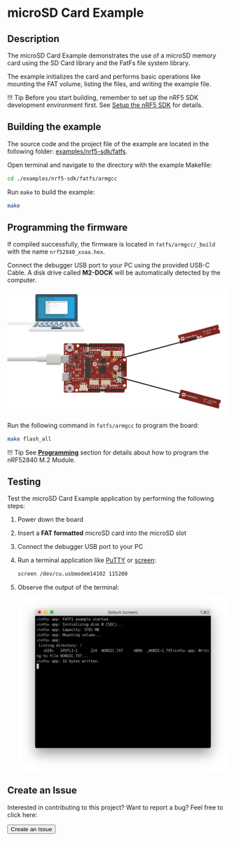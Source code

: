 # microSD Card Example

## Description

The microSD Card Example demonstrates the use of a microSD memory card using the SD Card library and the FatFs file system library.

The example initializes the card and performs basic operations like mounting the FAT volume, listing the files, and writing the example file.

!!! Tip
	Before you start building, remember to set up the nRF5 SDK development environment first. See [Setup the nRF5 SDK](../setup.md) for details.


## Building the example

The source code and the project file of the example are located in the following folder: [examples/nrf5-sdk/fatfs](https://github.com/makerdiary/nrf52840-m2-devkit/tree/master/examples/nrf5-sdk/fatfs).

Open terminal and navigate to the directory with the example Makefile:

``` sh
cd ./examples/nrf5-sdk/fatfs/armgcc
```

Run `make` to build the example:

``` sh
make
```

## Programming the firmware

If compiled successfully, the firmware is located in `fatfs/armgcc/_build` with the name `nrf52840_xxaa.hex`.

Connect the debugger USB port to your PC using the provided USB-C Cable. A disk drive called **M2-DOCK** will be automatically detected by the computer.

![](../assets/images/programming-firmware.png)


Run the following command in `fatfs/armgcc` to program the board:

``` sh
make flash_all
```

!!! Tip
	See **[Programming](../../programming.md)** section for details about how to program the nRF52840 M.2 Module.

## Testing

Test the microSD Card Example application by performing the following steps:

1. Power down the board

2. Insert a **FAT formatted** microSD card into the microSD slot

3. Connect the debugger USB port to your PC

4. Run a terminal application like [PuTTY](https://www.chiark.greenend.org.uk/~sgtatham/putty/) or [screen](https://www.gnu.org/software/screen/manual/screen.html):

	``` sh
	screen /dev/cu.usbmodem14102 115200
	```

5. Observe the output of the terminal:

	![](assets/images/microsd-card-info.png)


## Create an Issue

Interested in contributing to this project? Want to report a bug? Feel free to click here:

<a href="https://github.com/makerdiary/nrf52840-m2-devkit/issues/new?title=nRF5%20SDK-microSD:%20%3Ctitle%3E"><button data-md-color-primary="red-bud"><i class="fa fa-github"></i> Create an Issue</button></a>